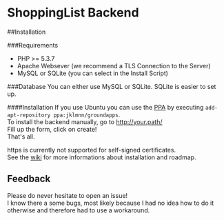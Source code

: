 # ShoppingList Backend

##Installation

###Requirements
* PHP >= 5.3.7
* Apache Websever (we recommend a TLS Connection to the Server)
* MySQL or SQLite (you can select in the Install Script)

###Database
You can either use MySQL or SQLite. SQLite is easier to set up.

####Installation
If you use Ubuntu you can use the [PPA](https://launchpad.net/~jklmnn/+archive/ubuntu/groundapps) by executing `add-apt-repository ppa:jklmnn/groundapps`.  
To install the backend manually, go to http://your.path/  
Fill up the form, click on create!  
That's all.

https is currently not supported for self-signed certificates.  
See the [wiki](https://github.com/GroundApps/ShoppingList/wiki) for more informations about installation and roadmap.

## Feedback
Please do never hesitate to open an issue!<br>
I know there a some bugs, most likely because I had no idea how to do it otherwise and therefore had to use a workaround.
